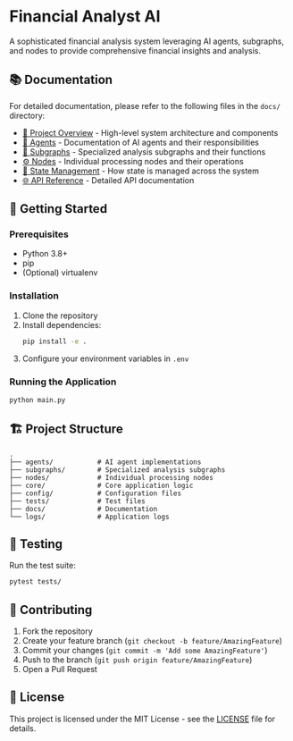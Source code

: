 # Financial Analyst AI

A sophisticated financial analysis system leveraging AI agents, subgraphs, and nodes to provide comprehensive financial insights and analysis.

## 📚 Documentation

For detailed documentation, please refer to the following files in the `docs/` directory:

- [📖 Project Overview](docs/OVERVIEW.md) - High-level system architecture and components
- [🤖 Agents](docs/AGENTS.md) - Documentation of AI agents and their responsibilities
- [🔗 Subgraphs](docs/SUBGRAPHS.md) - Specialized analysis subgraphs and their functions
- [⚙️ Nodes](docs/NODES.md) - Individual processing nodes and their operations
- [🔄 State Management](docs/STATE.md) - How state is managed across the system
- [🌐 API Reference](docs/API.md) - Detailed API documentation

## 🚀 Getting Started

### Prerequisites
- Python 3.8+
- pip
- (Optional) virtualenv

### Installation
1. Clone the repository
2. Install dependencies:
   ```bash
   pip install -e .
   ```
3. Configure your environment variables in `.env`

### Running the Application
```bash
python main.py
```

## 🏗️ Project Structure

```
.
├── agents/           # AI agent implementations
├── subgraphs/        # Specialized analysis subgraphs
├── nodes/            # Individual processing nodes
├── core/             # Core application logic
├── config/           # Configuration files
├── tests/            # Test files
├── docs/             # Documentation
└── logs/             # Application logs
```

## 🧪 Testing

Run the test suite:
```bash
pytest tests/
```

## 🤝 Contributing

1. Fork the repository
2. Create your feature branch (`git checkout -b feature/AmazingFeature`)
3. Commit your changes (`git commit -m 'Add some AmazingFeature'`)
4. Push to the branch (`git push origin feature/AmazingFeature`)
5. Open a Pull Request

## 📄 License

This project is licensed under the MIT License - see the [LICENSE](LICENSE) file for details.
